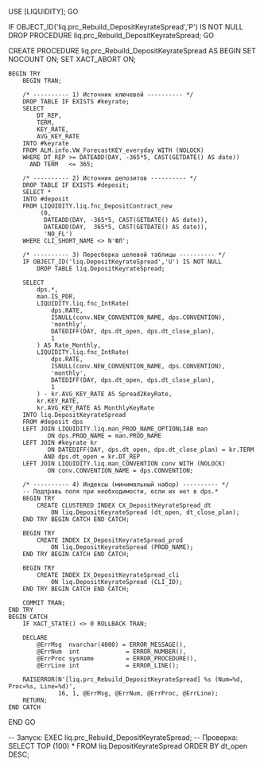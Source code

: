 USE [LIQUIDITY];
GO

IF OBJECT_ID('liq.prc_Rebuild_DepositKeyrateSpread','P') IS NOT NULL
    DROP PROCEDURE liq.prc_Rebuild_DepositKeyrateSpread;
GO

CREATE PROCEDURE liq.prc_Rebuild_DepositKeyrateSpread
AS
BEGIN
    SET NOCOUNT ON;
    SET XACT_ABORT ON;

    BEGIN TRY
        BEGIN TRAN;

        /* ---------- 1) Источник ключевой ---------- */
        DROP TABLE IF EXISTS #keyrate;
        SELECT
            DT_REP,
            TERM,
            KEY_RATE,
            AVG_KEY_RATE
        INTO #keyrate
        FROM ALM.info.VW_ForecastKEY_everyday WITH (NOLOCK)
        WHERE DT_REP >= DATEADD(DAY, -365*5, CAST(GETDATE() AS date))
          AND TERM   <= 365;

        /* ---------- 2) Источник депозитов ---------- */
        DROP TABLE IF EXISTS #deposit;
        SELECT *
        INTO #deposit
        FROM LIQUIDITY.liq.fnc_DepositContract_new
             (0,
              DATEADD(DAY, -365*5, CAST(GETDATE() AS date)),
              DATEADD(DAY,  365*5, CAST(GETDATE() AS date)),
              'NO_FL')
        WHERE CLI_SHORT_NAME <> N'ФЛ';

        /* ---------- 3) Пересборка целевой таблицы ---------- */
        IF OBJECT_ID('liq.DepositKeyrateSpread','U') IS NOT NULL
            DROP TABLE liq.DepositKeyrateSpread;

        SELECT
            dps.*,
            man.IS_PDR,
            LIQUIDITY.liq.fnc_IntRate(
                dps.RATE,
                ISNULL(conv.NEW_CONVENTION_NAME, dps.CONVENTION),
                'monthly',
                DATEDIFF(DAY, dps.dt_open, dps.dt_close_plan),
                1
            ) AS Rate_Monthly,
            LIQUIDITY.liq.fnc_IntRate(
                dps.RATE,
                ISNULL(conv.NEW_CONVENTION_NAME, dps.CONVENTION),
                'monthly',
                DATEDIFF(DAY, dps.dt_open, dps.dt_close_plan),
                1
            ) - kr.AVG_KEY_RATE AS Spread2KeyRate,
            kr.KEY_RATE,
            kr.AVG_KEY_RATE AS MonthlyKeyRate
        INTO liq.DepositKeyrateSpread
        FROM #deposit dps
        LEFT JOIN LIQUIDITY.liq.man_PROD_NAME_OPTIONLIAB man
               ON dps.PROD_NAME = man.PROD_NAME
        LEFT JOIN #keyrate kr
               ON DATEDIFF(DAY, dps.dt_open, dps.dt_close_plan) = kr.TERM
              AND dps.dt_open = kr.DT_REP
        LEFT JOIN LIQUIDITY.liq.man_CONVENTION conv WITH (NOLOCK)
               ON conv.CONVENTION_NAME = dps.CONVENTION;

        /* ---------- 4) Индексы (минимальный набор) ---------- */
        -- Подправь поля при необходимости, если их нет в dps.*
        BEGIN TRY
            CREATE CLUSTERED INDEX CX_DepositKeyrateSpread_dt
                ON liq.DepositKeyrateSpread (dt_open, dt_close_plan);
        END TRY BEGIN CATCH END CATCH;

        BEGIN TRY
            CREATE INDEX IX_DepositKeyrateSpread_prod
                ON liq.DepositKeyrateSpread (PROD_NAME);
        END TRY BEGIN CATCH END CATCH;

        BEGIN TRY
            CREATE INDEX IX_DepositKeyrateSpread_cli
                ON liq.DepositKeyrateSpread (CLI_ID);
        END TRY BEGIN CATCH END CATCH;

        COMMIT TRAN;
    END TRY
    BEGIN CATCH
        IF XACT_STATE() <> 0 ROLLBACK TRAN;

        DECLARE
            @ErrMsg  nvarchar(4000) = ERROR_MESSAGE(),
            @ErrNum  int             = ERROR_NUMBER(),
            @ErrProc sysname         = ERROR_PROCEDURE(),
            @ErrLine int             = ERROR_LINE();

        RAISERROR(N'[liq.prc_Rebuild_DepositKeyrateSpread] %s (Num=%d, Proc=%s, Line=%d)',
                  16, 1, @ErrMsg, @ErrNum, @ErrProc, @ErrLine);
        RETURN;
    END CATCH
END
GO

-- Запуск:
EXEC liq.prc_Rebuild_DepositKeyrateSpread;
-- Проверка:
SELECT TOP (100) * FROM liq.DepositKeyrateSpread ORDER BY dt_open DESC;
